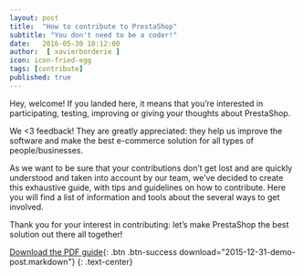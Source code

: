 ```yaml
---
layout: post
title:  "How to contribute to PrestaShop"
subtitle: "You don't need to be a coder!"
date:   2016-05-30 10:12:00
author:  [ xavierborderie ]
icon: icon-fried-egg
tags: [contribute]
published: true
---
```


Hey, welcome! If you landed here, it means that you’re interested in participating, testing, improving or giving your thoughts about PrestaShop.

We <3 feedback! They are greatly appreciated: they help us improve the software and make the best e-commerce solution for all types of people/businesses.

As we want to be sure that your contributions don’t get lost and are quickly understood and taken into account by our team, we’ve decided to create this exhaustive guide, with tips and guidelines on how to contribute. Here you will find a list of information and tools about the several ways to get involved.

Thank you for your interest in contributing: let’s make PrestaShop the best solution out there all together!

[Download the PDF guide](http://build.prestashop.com/assets/ext/prestashop-how_to_contribute.pdf){: .btn .btn-success download="2015-12-31-demo-post.markdown"}
{: .text-center}

